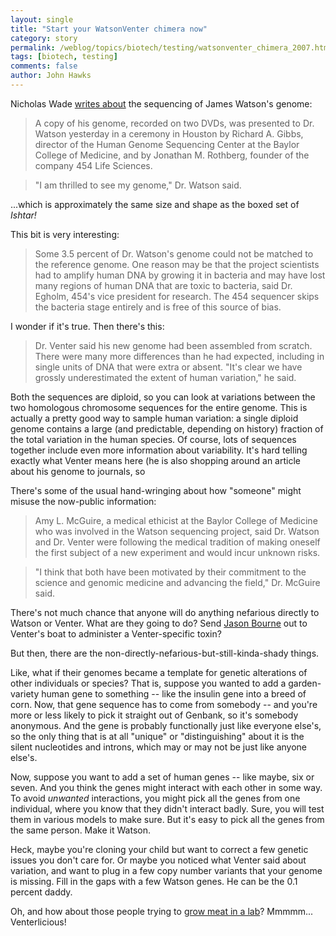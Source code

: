 ```yaml
---
layout: single 
title: "Start your WatsonVenter chimera now" 
category: story
permalink: /weblog/topics/biotech/testing/watsonventer_chimera_2007.html
tags: [biotech, testing] 
comments: false 
author: John Hawks 
---
```



<p>
Nicholas Wade <a href="http://www.nytimes.com/2007/06/01/science/01gene.html">writes about</a> the sequencing of James Watson's genome: 
</p>

<blockquote>A copy of his genome, recorded on two DVDs, was presented to Dr. Watson yesterday in a ceremony in Houston by Richard A. Gibbs, director of the Human Genome Sequencing Center at the Baylor College of Medicine, and by Jonathan M. Rothberg, founder of the company 454 Life Sciences.</blockquote>

<blockquote>"I am thrilled to see my genome," Dr. Watson said.</blockquote>

<p>
...which is approximately the same size and shape as the boxed set of <i>Ishtar!</i>

<p>
This bit is very interesting: 
</p>

<blockquote>Some 3.5 percent of Dr. Watson's genome could not be matched to the reference genome. One reason may be that the project scientists had to amplify human DNA by growing it in bacteria and may have lost many regions of human DNA that are toxic to bacteria, said Dr. Egholm, 454's vice president for research. The 454 sequencer skips the bacteria stage entirely and is free of this source of bias.</blockquote>

<p>
I wonder if it's true. Then there's this: 
</p>

<blockquote>Dr. Venter said his new genome had been assembled from scratch. There were many more differences than he had expected, including in single units of DNA that were extra or absent. "It's clear we have grossly underestimated the extent of human variation," he said.</blockquote>

<p>
Both the sequences are diploid, so you can look at variations between the two homologous chromosome sequences for the entire genome. This is actually a pretty good way to sample human variation: a single diploid genome contains a large (and predictable, depending on history) fraction of the total variation in the human species. Of course, lots of sequences together include even more information about variability. It's hard telling exactly what Venter means here (he is also shopping around an article about his genome to journals, so 
</p>

<p>
There's some of the usual hand-wringing about how "someone" might misuse the now-public information: 
</p>

<blockquote>Amy L. McGuire, a medical ethicist at the Baylor College of Medicine who was involved in the Watson sequencing project, said Dr. Watson and Dr. Venter were following the medical tradition of making oneself the first subject of a new experiment and would incur unknown risks.</blockquote>

<blockquote>"I think that both have been motivated by their commitment to the science and genomic medicine and advancing the field," Dr. McGuire said.</blockquote>

<p>
There's not much chance that anyone will do anything nefarious directly to Watson or Venter. What are they going to do? Send <a href="http://en.wikipedia.org/wiki/The_Bourne_Identity">Jason Bourne</a> out to Venter's boat to administer a Venter-specific toxin?
</p>

<p>
But then, there are the non-directly-nefarious-but-still-kinda-shady things. 
</p>

<p>
Like, what if their genomes became a template for genetic alterations of other individuals or species? That is, suppose you wanted to add a garden-variety human gene to something -- like the insulin gene into a breed of corn. Now, that gene sequence has to come from somebody -- and you're more or less likely to pick it straight out of Genbank, so it's somebody anonymous. And the gene is probably functionally just like everyone else's, so the only thing that is at all "unique" or "distinguishing" about it is the silent nucleotides and introns, which may or may not be just like anyone else's. 
</p>

<p>
Now, suppose you want to add a set of human genes -- like maybe, six or seven. And you think the genes might interact with each other in some way. To avoid <i>unwanted</i> interactions, you might pick all the genes from one individual, where you know that they didn't interact badly. Sure, you will test them in various models to make sure. But it's easy to pick all the genes from the same person. Make it Watson. 
</p>

<p>
Heck, maybe you're cloning your child but want to correct a few genetic issues you don't care for. Or maybe you noticed what Venter said about variation, and want to plug in a few copy number variants that your genome is missing. Fill in the gaps with a few Watson genes. He can be the 0.1 percent daddy. 
</p>

<p>
Oh, and how about those people trying to <a href="http://www.slate.com/id/2142547/">grow meat in a lab</a>? Mmmmm... Venterlicious!
</p>


